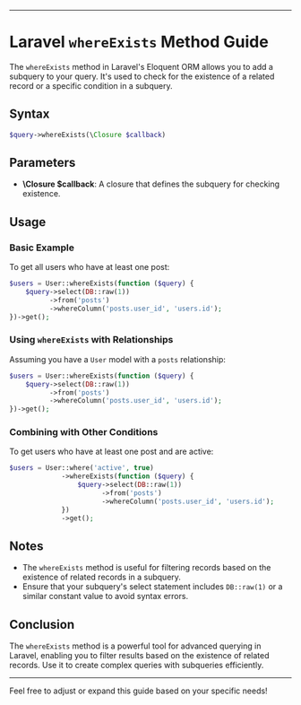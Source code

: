 

---

# Laravel `whereExists` Method Guide

The `whereExists` method in Laravel's Eloquent ORM allows you to add a subquery to your query. It's used to check for the existence of a related record or a specific condition in a subquery.

## Syntax

```php
$query->whereExists(\Closure $callback)
```

## Parameters

- **\Closure $callback**: A closure that defines the subquery for checking existence.

## Usage

### Basic Example

To get all users who have at least one post:

```php
$users = User::whereExists(function ($query) {
    $query->select(DB::raw(1))
          ->from('posts')
          ->whereColumn('posts.user_id', 'users.id');
})->get();
```

### Using `whereExists` with Relationships

Assuming you have a `User` model with a `posts` relationship:

```php
$users = User::whereExists(function ($query) {
    $query->select(DB::raw(1))
          ->from('posts')
          ->whereColumn('posts.user_id', 'users.id');
})->get();
```

### Combining with Other Conditions

To get users who have at least one post and are active:

```php
$users = User::where('active', true)
             ->whereExists(function ($query) {
                 $query->select(DB::raw(1))
                       ->from('posts')
                       ->whereColumn('posts.user_id', 'users.id');
             })
             ->get();
```

## Notes

- The `whereExists` method is useful for filtering records based on the existence of related records in a subquery.
- Ensure that your subquery's select statement includes `DB::raw(1)` or a similar constant value to avoid syntax errors.

## Conclusion

The `whereExists` method is a powerful tool for advanced querying in Laravel, enabling you to filter results based on the existence of related records. Use it to create complex queries with subqueries efficiently.

---

Feel free to adjust or expand this guide based on your specific needs!